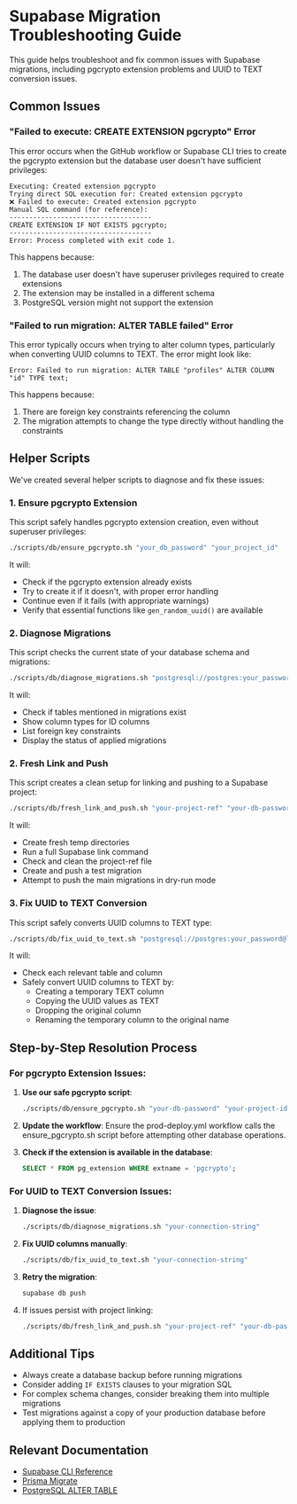 # Supabase Migration Troubleshooting Guide

This guide helps troubleshoot and fix common issues with Supabase migrations, including pgcrypto extension problems and UUID to TEXT conversion issues.

## Common Issues

### "Failed to execute: CREATE EXTENSION pgcrypto" Error

This error occurs when the GitHub workflow or Supabase CLI tries to create the pgcrypto extension but the database user doesn't have sufficient privileges:

```
Executing: Created extension pgcrypto
Trying direct SQL execution for: Created extension pgcrypto
❌ Failed to execute: Created extension pgcrypto
Manual SQL command (for reference):
------------------------------------
CREATE EXTENSION IF NOT EXISTS pgcrypto;
------------------------------------
Error: Process completed with exit code 1.
```

This happens because:
1. The database user doesn't have superuser privileges required to create extensions
2. The extension may be installed in a different schema
3. PostgreSQL version might not support the extension

### "Failed to run migration: ALTER TABLE failed" Error

This error typically occurs when trying to alter column types, particularly when converting UUID columns to TEXT. The error might look like:

```
Error: Failed to run migration: ALTER TABLE "profiles" ALTER COLUMN "id" TYPE text;
```

This happens because:
1. There are foreign key constraints referencing the column
2. The migration attempts to change the type directly without handling the constraints

## Helper Scripts

We've created several helper scripts to diagnose and fix these issues:

### 1. Ensure pgcrypto Extension

This script safely handles pgcrypto extension creation, even without superuser privileges:

```bash
./scripts/db/ensure_pgcrypto.sh "your_db_password" "your_project_id"
```

It will:
- Check if the pgcrypto extension already exists
- Try to create it if it doesn't, with proper error handling
- Continue even if it fails (with appropriate warnings)
- Verify that essential functions like `gen_random_uuid()` are available

### 2. Diagnose Migrations

This script checks the current state of your database schema and migrations:

```bash
./scripts/db/diagnose_migrations.sh "postgresql://postgres:your_password@localhost:54322/postgres"
```

It will:
- Check if tables mentioned in migrations exist
- Show column types for ID columns
- List foreign key constraints
- Display the status of applied migrations

### 2. Fresh Link and Push

This script creates a clean setup for linking and pushing to a Supabase project:

```bash
./scripts/db/fresh_link_and_push.sh "your-project-ref" "your-db-password"
```

It will:
- Create fresh temp directories
- Run a full Supabase link command
- Check and clean the project-ref file
- Create and push a test migration
- Attempt to push the main migrations in dry-run mode

### 3. Fix UUID to TEXT Conversion

This script safely converts UUID columns to TEXT type:

```bash
./scripts/db/fix_uuid_to_text.sh "postgresql://postgres:your_password@localhost:54322/postgres"
```

It will:
- Check each relevant table and column
- Safely convert UUID columns to TEXT by:
  - Creating a temporary TEXT column
  - Copying the UUID values as TEXT
  - Dropping the original column
  - Renaming the temporary column to the original name

## Step-by-Step Resolution Process

### For pgcrypto Extension Issues:

1. **Use our safe pgcrypto script**:
   ```bash
   ./scripts/db/ensure_pgcrypto.sh "your-db-password" "your-project-id"
   ```

2. **Update the workflow**:
   Ensure the prod-deploy.yml workflow calls the ensure_pgcrypto.sh script before attempting other database operations.

3. **Check if the extension is available in the database**:
   ```sql
   SELECT * FROM pg_extension WHERE extname = 'pgcrypto';
   ```

### For UUID to TEXT Conversion Issues:

1. **Diagnose the issue**:
   ```bash
   ./scripts/db/diagnose_migrations.sh "your-connection-string"
   ```

2. **Fix UUID columns manually**:
   ```bash
   ./scripts/db/fix_uuid_to_text.sh "your-connection-string"
   ```

3. **Retry the migration**:
   ```bash
   supabase db push
   ```

4. If issues persist with project linking:
   ```bash
   ./scripts/db/fresh_link_and_push.sh "your-project-ref" "your-db-password"
   ```

## Additional Tips

- Always create a database backup before running migrations
- Consider adding `IF EXISTS` clauses to your migration SQL
- For complex schema changes, consider breaking them into multiple migrations
- Test migrations against a copy of your production database before applying them to production

## Relevant Documentation

- [Supabase CLI Reference](https://supabase.com/docs/reference/cli/usage)
- [Prisma Migrate](https://www.prisma.io/docs/concepts/components/prisma-migrate)
- [PostgreSQL ALTER TABLE](https://www.postgresql.org/docs/current/sql-altertable.html)

